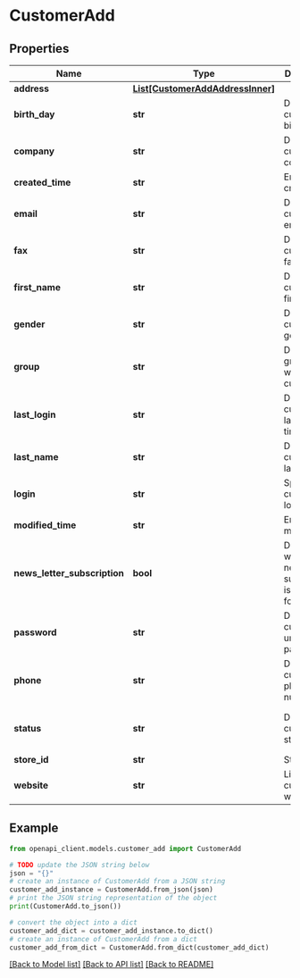 # CustomerAdd


## Properties

Name | Type | Description | Notes
------------ | ------------- | ------------- | -------------
**address** | [**List[CustomerAddAddressInner]**](CustomerAddAddressInner.md) |  | [optional] 
**birth_day** | **str** | Defines customer&#39;s birthday | [optional] 
**company** | **str** | Defines customer&#39;s company | [optional] 
**created_time** | **str** | Entity&#39;s date creation | [optional] 
**email** | **str** | Defines customer&#39;s email | 
**fax** | **str** | Defines customer&#39;s fax | [optional] 
**first_name** | **str** | Defines customer&#39;s first name | 
**gender** | **str** | Defines customer&#39;s gender | [optional] 
**group** | **str** | Defines the group where the customer | [optional] 
**last_login** | **str** | Defines customer&#39;s last login time | [optional] 
**last_name** | **str** | Defines customer&#39;s last name | 
**login** | **str** | Specifies customer&#39;s login name | [optional] 
**modified_time** | **str** | Entity&#39;s date modification | [optional] 
**news_letter_subscription** | **bool** | Defines whether the newsletter subscription is available for the user | [optional] [default to False]
**password** | **str** | Defines customer&#39;s unique password | [optional] 
**phone** | **str** | Defines customer&#39;s phone number | [optional] 
**status** | **str** | Defines customer&#39;s status | [optional] [default to 'enabled']
**store_id** | **str** | Store Id | [optional] 
**website** | **str** | Link to customer website | [optional] 

## Example

```python
from openapi_client.models.customer_add import CustomerAdd

# TODO update the JSON string below
json = "{}"
# create an instance of CustomerAdd from a JSON string
customer_add_instance = CustomerAdd.from_json(json)
# print the JSON string representation of the object
print(CustomerAdd.to_json())

# convert the object into a dict
customer_add_dict = customer_add_instance.to_dict()
# create an instance of CustomerAdd from a dict
customer_add_from_dict = CustomerAdd.from_dict(customer_add_dict)
```
[[Back to Model list]](../README.md#documentation-for-models) [[Back to API list]](../README.md#documentation-for-api-endpoints) [[Back to README]](../README.md)


